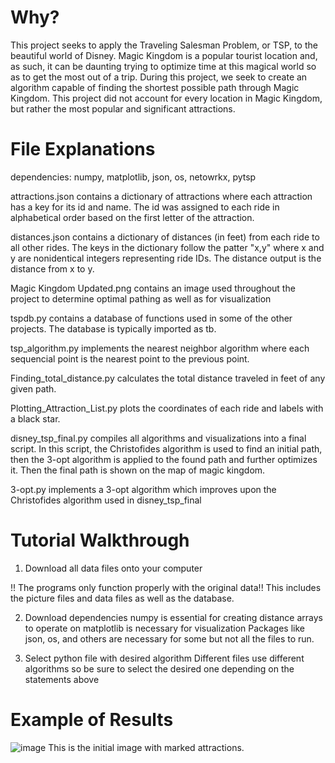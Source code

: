 # Why?

This project seeks to apply the Traveling Salesman Problem, or TSP, to the beautiful world of Disney. Magic Kingdom is a popular tourist location and, as such, it can be daunting trying to optimize time at this magical world so as to get the most out of a trip. During this project, we seek to create an algorithm capable of finding the shortest possible path through Magic Kingdom. This project did not account for every location in Magic Kingdom, but rather the most popular and significant attractions. 

# File Explanations


 dependencies: numpy, matplotlib, json, os, netowrkx, pytsp
 
 attractions.json contains a dictionary of attractions where each attraction has a key for its id and name. The id was assigned to each ride in alphabetical order based on the first letter of the attraction.
 
 distances.json contains a dictionary of distances (in feet) from each ride to all other rides. The keys in the dictionary follow the patter "x,y" where x and y are nonidentical integers representing ride IDs. The distance output is the distance from x to y.

 Magic Kingdom Updated.png contains an image used throughout the project to determine optimal pathing as well as for visualization
 
 tspdb.py contains a database of functions used in some of the other projects. The database is typically imported as tb.

 tsp_algorithm.py implements the nearest neighbor algorithm where each sequencial point is the nearest point to the previous point.
 
 Finding_total_distance.py calculates the total distance traveled in feet of any given path.
 
 Plotting_Attraction_List.py plots the coordinates of each ride and labels with a black star.
 
 disney_tsp_final.py compiles all algorithms and visualizations into a final script. In this script, the Christofides algorithm is used to find an initial path, then the 3-opt algorithm is applied to the found path and further optimizes it. Then the final path is shown on the map of magic kingdom.
 
 3-opt.py implements a 3-opt algorithm which improves upon the Christofides algorithm used in disney_tsp_final

# Tutorial Walkthrough

1. Download all data files onto your computer

  !! The programs only function properly with the original data!! This includes the picture files and data files as well as the database.
  
2. Download dependencies
  numpy is essential for creating distance arrays to operate on
  matplotlib is necessary for visualization
  Packages like json, os, and others are necessary for some but not all the files to run.
  
3. Select python file with desired algorithm 
   Different files use different algorithms so be sure to select the desired one depending on the statements above
   
# Example of Results
![image](https://user-images.githubusercontent.com/123010106/236727841-ac6dccfb-47cc-4baa-80d0-4f62f879c357.png)
This is the initial image with marked attractions.


